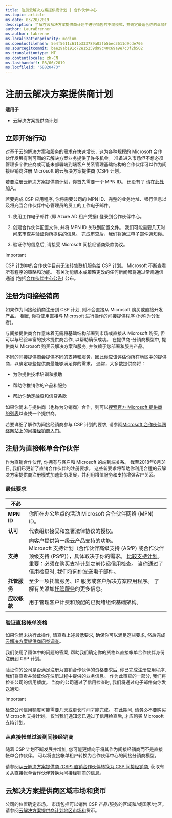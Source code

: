 ```yaml
---
title: 注册云解决方案提供商计划 | 合作伙伴中心
ms.topic: article
ms.date: 03/20/2019
description: 了解在云解决方案提供商计划中进行销售的不同模式，并确定最适合你的业务的模式
author: LauraBrenner
ms.author: labrenne
ms.localizationpriority: medium
ms.openlocfilehash: 5e4f5611c611b333789a03fb5bec3611d9cde705
ms.sourcegitcommit: bae29ab191c72e15259d99c40c69a9e7c3f2b502
ms.translationtype: MT
ms.contentlocale: zh-CN
ms.lasthandoff: 08/06/2019
ms.locfileid: "68820473"
---
```

# <a name="enroll-in-the-cloud-solution-provider-program"></a>注册云解决方案提供商计划

**适用于**

- 云解决方案提供商计划  

## <a name="get-started"></a>立即开始行动

对基于云的解决方案和服务的需求在快速增长，这为各种规模的 Microsoft 合作伙伴发展有利可图的云解决方案业务提供了许多机会。 准备进入市场但不想必须管理多个供应商或可能未部署端到端客户关系管理基础结构的合作伙伴可以作为间接经销商注册 Microsoft 的云解决方案提供商 (CSP) 计划。

若要注册云解决方案提供商计划，你首先需要一个 MPN ID。 还没有？ 请在[此处](https://epe.mspartner.microsoft.com/EPE/portal/en-US?partnerid=)加入。

若要完成 CSP 应用程序, 你将需要公司的 MPN ID、完整的业务地址、银行信息以及将充当合作伙伴中心管理员的员工的工作电子邮件。

1. 使用工作电子邮件 (即 Azure AD 租户凭据) 登录到合作伙伴中心。

2. 创建合作伙伴配置文件, 并将 MPN ID 关联到配置文件。
我们可能需要几天时间来审查并验证你所提供的信息。 完成审查后，我们将通过电子邮件通知你。

3. 验证你的信息后, 请接受 Microsoft 间接经销商条款协议。

> [!IMPORTANT]  
> CSP 计划中的合作伙伴目前无法转售联机服务给 CSP 计划。 Microsoft 不断查看所有程序的策略和功能。 有关功能版本或策略更改的任何新闻都将通过常规通信通道 (包括[合作伙伴中心公告](https://partner.microsoft.com/pcv/announcements)) 公布。

## <a name="enroll-as-an-indirect-reseller"></a>注册为间接经销商

如果作为间接经销商注册到 CSP 计划, 则不会直接从 Microsoft 购买或直接开发产品。 相反, 你将使用直接与 Microsoft 进行操作的间接提供程序 (也称为分发者)。

与间接提供商合作意味着无需将基础结构部署到市场或直接从 Microsoft 购买, 但可以与经验丰富的技术提供商合作, 以帮助确保成功。 在提供商-分销商模型中, 提供商从 Microsoft 购买云解决方案和服务, 并依赖于您部署和服务产品。

不同的间接提供商会提供不同的支持和服务，因此你应该评估你所在地区中的提供商，以确定哪些提供商最能够满足你的需求。 通常，大多数提供商将：

- 为你提供技术培训和援助

- 帮助你推销你的产品和服务

- 帮助你确定融资和信贷条款

如果你尚未与提供商（也称为分销商）合作，则可以[搜索官方 Microsoft 提供商的列表](https://partnercenter.microsoft.com/partner/find-a-provider)以查找一个提供商。

若要详细了解作为间接经销商参与 CSP 计划的要求, 请参阅[Microsoft 合作伙伴网络网站](https://partner.microsoft.com/)上的[间接经销商入门](https://partner.microsoft.com/cloud-solution-provider/whats-required)。 

## <a name="enroll-as-a-direct-bill-partner"></a>注册为直接帐单合作伙伴

作为直销合作伙伴, 你拥有与客户和 Microsoft 的端到端关系。 截至2018年8月31日, 我们已更新了直销合作伙伴的注册要求。 这些新要求将帮助你利用合适的云解决方案提供商注册模式加速业务发展，并利用增值服务和支持增强客户关系。 

### <a name="minimum-requirements"></a>最低要求

|**不必**|                             |
|--------------------------------|--------------------------------------------------------------|
|**MPN ID**   |你所在办公地点的活动 Microsoft 合作伙伴网络 (MPN) ID。    |
|**认可**   |代表组织接受和签署法律协议的授权。|
|**支持**   |向客户提供第一级云产品支持的功能。 <br>Microsoft 支持计划（合作伙伴高级支持 (ASfP) 或合作伙伴顶级支持 (PSfP)），具体取决于你的需求。 [比较支持计划](https://partner.microsoft.com/support/partnersupport)。<br> 重要：必须在购买支持计划之前传递信用检查。 当你通过了信用检查时, 我们将向你发送电子邮件。 |
|**托管服务**   |至少一项托管服务、IP 服务或客户解决方案应用程序。 了解有关添加[托管服务](https://partner.microsoft.com/business-opportunities/managed-services-provider)的更多信息。|
|**应收帐款** |用于管理客户计费和预配的已就绪组织基础架构。

### <a name="verify-direct-bill-eligibility"></a>验证直接帐单资格

如果你尚未执行此操作, 请查看上述最低要求, 确保你可以满足这些要求, 然后完成[云解决方案提供商问卷调查](https://partner.microsoft.com/cloud-solution-provider/assessment)。

我们使用了窗体中的问题的答案, 帮助我们确定你的资格以直接帐单合作伙伴身份注册到 CSP 计划。

验证你的公司是否满足注册为直销合作伙伴的资格要求后, 你已完成注册应用程序, 我们将查看并验证你在注册过程中提供的业务信息。 作为此审查的一部分, 我们将检查公司的信用额度。 当你的公司通过了信用检查时, 我们将通过电子邮件向你发送通知。

>[!IMPORTANT]
>检查公司信用额度可能需要几天或更长时间才能完成。 在此期间, 请务必不要购买 Microsoft 支持计划。 仅当我们通知您已通过了信用检查后, 才应购买 Microsoft 支持计划。

### <a name="transition-from-direct-bill-to-indirect-reseller"></a>从直接帐单过渡到间接经销商

随着 CSP 计划不断发展并增加, 您可能更倾向于将其作为间接经销商而不是直接帐单合作伙伴。 可以将直接帐单租户转换为合作伙伴中心的间接分销商模型。

请参阅[从云解决方案提供商 (CSP) 直销合作伙伴转换为 CSP 间接经销商](transition-direct-to-indirect.md), 获取有关从直接帐单合作伙伴转换为间接经销商的信息。

## <a name="csp-regional-markets-and-currencies"></a>云解决方案提供商区域市场和货币

公司的位置确定市场。 市场包括可以销售 CSP 产品/服务的区域和/或国家/地区。 请参阅[云解决方案提供商计划地区市场和](regional-authorization-overview.md)货币。

